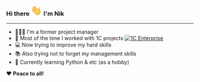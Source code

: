 ### Hi there <img src="https://raw.githubusercontent.com/vavilovnv/vavilovnv/master/wave.gif" width="30px"> I'm Nik 
___
- 👨🏻‍💼 I'm a former project manager 
- 🔨 Most of the time I worked with 1C projects [![1C Enterprise](https://img.shields.io/badge/-1C%20Enterprise-yellow)](https://1c-dn.com/) 
- 💻 Now trying to improve my hard skills
- 📚 Also trying not to forget my management skills
- 🐍 Currently learning Python & etc (as a hobby)

❤️ **Peace to all!**

<!---
- 🤝 To contact [![Linkedin Badge](https://img.shields.io/badge/-vavilovnv-blue?style=flat-square&logo=Linkedin&logoColor=white&link=https://www.linkedin.com/in/vavilovnv/)](https://www.linkedin.com/in/vavilovnv/)


![Top Langs](https://github-readme-stats.vercel.app/api/top-langs/?username=vavilovnv&hide=TeX&layout=compact)
-->

